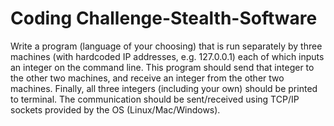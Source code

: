# Coding Challenge-Stealth-Software
 Write a program (language of your choosing) that is run separately by three machines (with hardcoded IP addresses, e.g. 127.0.0.1) each of which inputs an integer on the command line.  This program should send that integer to the other two machines, and receive an integer from the other two machines. Finally, all three integers (including your own) should be printed to terminal. The communication should be sent/received using TCP/IP sockets provided by the OS (Linux/Mac/Windows).
